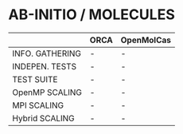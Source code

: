 # AB-INITIO / MOLECULES

|                     | ORCA | OpenMolCas |
|---------------------|------|------------|
|     INFO. GATHERING |   -  |      -     |
|     INDEPEN. TESTS  |   -  |      -     |
|      TEST SUITE     |   -  |      -     |
|   OpenMP SCALING    |   -  |      -     |
|      MPI SCALING    |   -  |      -     |
|   Hybrid SCALING    |   -  |      -     |
